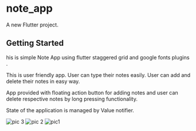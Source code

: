# note_app

A new Flutter project.

## Getting Started

his is simple Note App using flutter staggered grid and google fonts plugins .

This is user friendly app. User can type their notes easily. User can add and delete their notes in easy way.

App provided with floating action button for adding notes and user can delete respective notes by long pressing functionality.

State of the application is managed by Value notifier.


![pic 3](https://user-images.githubusercontent.com/102028446/191349573-06757286-360f-4cb1-9c7e-a82e83570924.jpeg)
![pic 2](https://user-images.githubusercontent.com/102028446/191349606-12e5dde0-447c-40e8-8bf2-a90e846d24ff.jpeg)
![pic1](https://user-images.githubusercontent.com/102028446/191349618-9e45072f-a4a6-4ff4-b9cf-0f04c6212fb8.jpeg)


